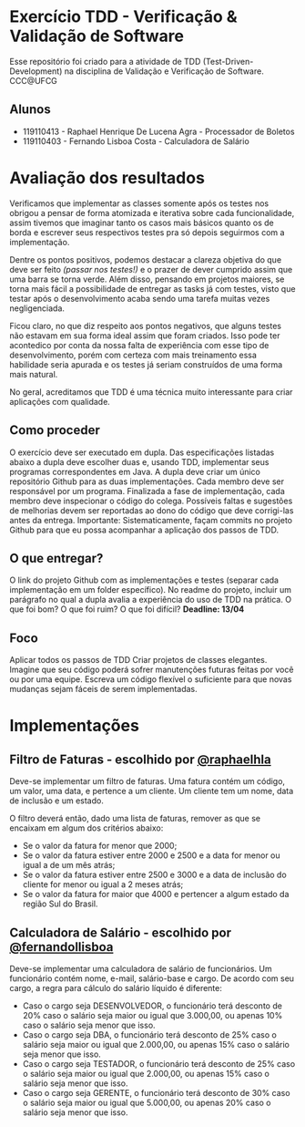 # Exercício TDD - Verificação & Validação de Software

Esse repositório foi criado para a atividade de TDD (Test-Driven-Development) na disciplina de Validação e Verificação de Software. CCC@UFCG

## Alunos

- 119110413 - Raphael Henrique De Lucena Agra - Processador de Boletos
- 119110403 - Fernando Lisboa Costa - Calculadora de Salário

# Avaliação dos resultados

Verificamos que implementar as classes somente após os testes nos obrigou a pensar de forma atomizada e iterativa sobre cada funcionalidade, assim tivemos que imaginar tanto os casos mais básicos quanto os de borda e escrever seus respectivos testes pra só depois seguirmos com a implementação.

Dentre os pontos positivos, podemos destacar a clareza objetiva do que deve ser feito _(passar nos testes!)_ e o prazer de dever cumprido assim que uma barra se torna verde. Além disso, pensando em projetos maiores, se torna mais fácil a possibilidade de entregar as tasks já com testes, visto que testar após o desenvolvimento acaba sendo uma tarefa muitas vezes negligenciada.

Ficou claro, no que diz respeito aos pontos negativos, que alguns testes não estavam em sua forma ideal assim que foram criados. Isso pode ter acontedico por conta da nossa falta de experiência com esse tipo de desenvolvimento, porém com certeza com mais treinamento essa habilidade seria apurada e os testes já seriam construídos de uma forma mais natural.

No geral, acreditamos que TDD é uma técnica muito interessante para criar aplicações com qualidade.

## Como proceder

O exercício deve ser executado em dupla.
Das especificações listadas abaixo a dupla deve escolher duas e, usando TDD, implementar seus programas correspondentes em Java.
A dupla deve criar um único repositório Github para as duas implementações.
Cada membro deve ser responsável por um programa.
Finalizada a fase de implementação, cada membro deve inspecionar o código do colega. Possíveis faltas e sugestões de melhorias devem ser reportadas ao dono do código que deve corrigi-las antes da entrega.
Importante: Sistematicamente, façam commits no projeto Github para que eu possa acompanhar a aplicação dos passos de TDD.

## O que entregar?

O link do projeto Github com as implementações e testes (separar cada implementação em um folder específico).
No readme do projeto, incluir um parágrafo no qual a dupla avalia a experiência do uso de TDD na prática. O que foi bom? O que foi ruim? O que foi difícil?
**Deadline: 13/04**

## Foco

Aplicar todos os passos de TDD
Criar projetos de classes elegantes.
Imagine que seu código poderá sofrer manutenções futuras feitas por você ou por uma equipe. Escreva um código flexível o suficiente para que novas mudanças sejam fáceis de serem implementadas.

# Implementações

## Filtro de Faturas - escolhido por [@raphaelhla](https://github.com/raphaelhla)

Deve-se implementar um filtro de faturas. Uma fatura contém um código, um valor, uma data, e pertence a um cliente. Um cliente tem um nome, data de inclusão e um estado.

O filtro deverá então, dado uma lista de faturas, remover as que se encaixam em algum dos critérios
abaixo:

- Se o valor da fatura for menor que 2000;
- Se o valor da fatura estiver entre 2000 e 2500 e a data for menor ou igual a de um mês atrás;
- Se o valor da fatura estiver entre 2500 e 3000 e a data de inclusão do cliente for menor ou igual a 2 meses atrás;
- Se o valor da fatura for maior que 4000 e pertencer a algum estado da região Sul do Brasil.


## Calculadora de Salário - escolhido por [@fernandollisboa](github.com/fernandollisboa)

Deve-se implementar uma calculadora de salário de funcionários. Um funcionário contém nome, e-mail, salário-base e cargo. De acordo com seu cargo, a regra para cálculo do salário líquido é diferente:

- Caso o cargo seja DESENVOLVEDOR, o funcionário terá desconto de 20% caso o salário seja maior ou igual que 3.000,00, ou apenas 10% caso o salário seja menor que isso.
- Caso o cargo seja DBA, o funcionário terá desconto de 25% caso o salário seja maior ou igual que 2.000,00, ou apenas 15% caso o salário seja menor que isso.
- Caso o cargo seja TESTADOR, o funcionário terá desconto de 25% caso o salário seja maior ou igual que 2.000,00, ou apenas 15% caso o salário seja menor que isso.
- Caso o cargo seja GERENTE, o funcionário terá desconto de 30% caso o salário seja maior ou igual que 5.000,00, ou apenas 20% caso o salário seja menor que isso.
